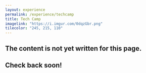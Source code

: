 ```yaml
---
layout: experience
permalink: /experience/techcamp
title: Tech Camp
imagelink: "https://i.imgur.com/0dqzGbr.png"
tilecolor: "245, 215, 110"
---
```

## The content is not yet written for this page.
## Check back soon!
